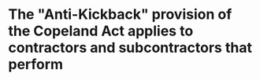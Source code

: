 # The "Anti-Kickback" provision of the Copeland Act applies to contractors and subcontractors that perform